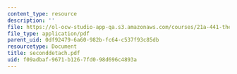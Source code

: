 ```yaml
---
content_type: resource
description: ''
file: https://ol-ocw-studio-app-qa.s3.amazonaws.com/courses/21a-441-the-conquest-of-america-spring-2004/f09adbaf9671b1267fd098d696c4893a_seconddetach.pdf
file_type: application/pdf
parent_uid: 0df92479-6a60-982b-fc64-c537f93c85db
resourcetype: Document
title: seconddetach.pdf
uid: f09adbaf-9671-b126-7fd0-98d696c4893a
---
```

